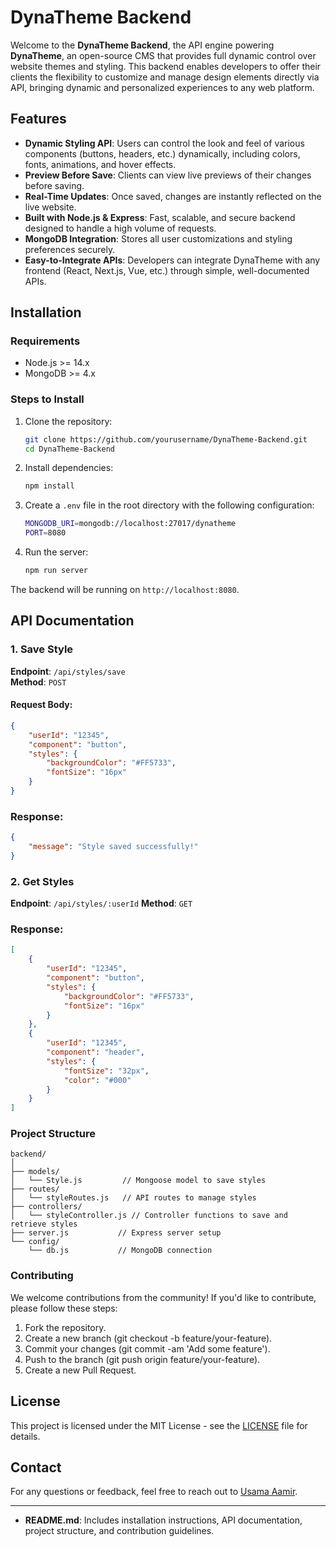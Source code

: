 # DynaTheme Backend

Welcome to the **DynaTheme Backend**, the API engine powering **DynaTheme**, an open-source CMS that provides full dynamic control over website themes and styling. This backend enables developers to offer their clients the flexibility to customize and manage design elements directly via API, bringing dynamic and personalized experiences to any web platform.

## Features

- **Dynamic Styling API**: Users can control the look and feel of various components (buttons, headers, etc.) dynamically, including colors, fonts, animations, and hover effects.
- **Preview Before Save**: Clients can view live previews of their changes before saving.
- **Real-Time Updates**: Once saved, changes are instantly reflected on the live website.
- **Built with Node.js & Express**: Fast, scalable, and secure backend designed to handle a high volume of requests.
- **MongoDB Integration**: Stores all user customizations and styling preferences securely.
- **Easy-to-Integrate APIs**: Developers can integrate DynaTheme with any frontend (React, Next.js, Vue, etc.) through simple, well-documented APIs.

## Installation

### Requirements

- Node.js >= 14.x
- MongoDB >= 4.x

### Steps to Install

1. Clone the repository:
    ```bash
    git clone https://github.com/yourusername/DynaTheme-Backend.git
    cd DynaTheme-Backend
    ```

2. Install dependencies:
    ```bash
    npm install
    ```

3. Create a `.env` file in the root directory with the following configuration:
    ```bash
    MONGODB_URI=mongodb://localhost:27017/dynatheme
    PORT=8080
    ```

4. Run the server:
    ```bash
    npm run server
    ```

The backend will be running on `http://localhost:8080`.

## API Documentation

### 1. Save Style

**Endpoint**: `/api/styles/save`  
**Method**: `POST`

#### Request Body:

```json
{
    "userId": "12345",
    "component": "button",
    "styles": {
        "backgroundColor": "#FF5733",
        "fontSize": "16px"
    }
}
```

### Response:
```json
{
    "message": "Style saved successfully!"
}
```
### 2. Get Styles
**Endpoint**: `/api/styles/:userId`
**Method**: `GET`

### Response:
```json
[
    {
        "userId": "12345",
        "component": "button",
        "styles": {
            "backgroundColor": "#FF5733",
            "fontSize": "16px"
        }
    },
    {
        "userId": "12345",
        "component": "header",
        "styles": {
            "fontSize": "32px",
            "color": "#000"
        }
    }
]
```

### Project Structure

```
backend/
│
├── models/
│   └── Style.js         // Mongoose model to save styles
├── routes/
│   └── styleRoutes.js   // API routes to manage styles
├── controllers/
│   └── styleController.js // Controller functions to save and retrieve styles
├── server.js           // Express server setup
└── config/
    └── db.js           // MongoDB connection
```
### Contributing

We welcome contributions from the community! If you'd like to contribute, please follow these steps:

1. Fork the repository.
2. Create a new branch (git checkout -b feature/your-feature).
3. Commit your changes (git commit -am 'Add some feature').
4. Push to the branch (git push origin feature/your-feature).
5. Create a new Pull Request.

## License

This project is licensed under the MIT License - see the [LICENSE](LICENSE) file for details.

## Contact

For any questions or feedback, feel free to reach out to [Usama Aamir](mailto:usamaaamirsohail@gmail.com).


---
- **README.md**: Includes installation instructions, API documentation, project structure, and contribution guidelines.
